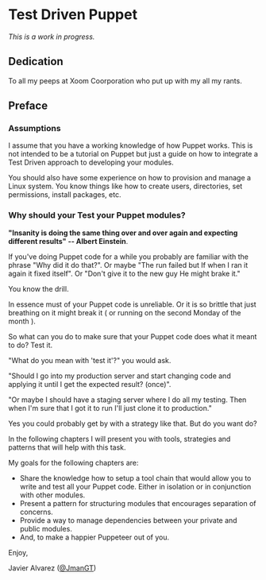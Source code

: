 # Test Driven Puppet

*This is a work in progress.*

## Dedication

To all my peeps at Xoom Coorporation who put up with my all my rants.

## Preface

### Assumptions

I assume that you have a working knowledge of how Puppet works. This is not intended to be a tutorial on Puppet but just a guide on how to integrate a Test Driven approach to developing your modules.

You should also have some experience on how to provision and manage a Linux system. You know things like how to create users, directories, set permissions, install packages, etc.

### Why should your Test your Puppet modules?

**"Insanity is doing the same thing over and over again and expecting different results" -- Albert Einstein**.

If you've doing Puppet code for a while you probably are familiar with the phrase "Why did it do that?". Or maybe "The run failed but If when I ran it again it fixed itself". Or "Don't give it to the new guy He might brake it." 

You know the drill. 

In essence must of your Puppet code is unreliable. Or it is so brittle that just breathing on it might break it ( or running on the second Monday of the month ).

So what can you do to make sure that your Puppet code does what it meant to do? Test it.

"What do you mean with 'test it'?" you would ask. 

"Should I go into my production server and start changing code and applying it until I get the expected result? (once)".

"Or maybe I should have a staging server where I do all my testing. Then when I'm sure that I got it to run I'll just clone it to production."

Yes you could probably get by with a strategy like that. But do you want do?

In the following chapters I will present you with tools, strategies and patterns that will help with this task.

My goals for the following chapters are:
* Share the knowledge how to setup a tool chain that would allow you to write and test all your Puppet code. Either in isolation or in conjunction with other modules. 
* Present a pattern for structuring modules that encourages separation of concerns.
* Provide a way to manage dependencies between your private and public modules.
* And, to make a happier Puppeteer out of you.

Enjoy,

Javier Alvarez ([@JmanGT](http://twitter.com/jmangt))










